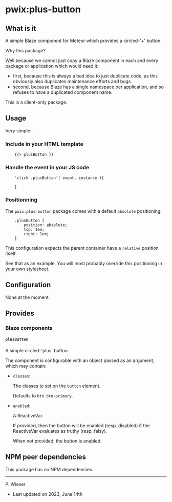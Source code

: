 # pwix:plus-button

## What is it

A simple Blaze component for Meteor which provides a circled-'+' button.

Why this package?

Well because we cannot just copy a Blaze component in each and every package or application which would need it:
- first, because this is always a bad idea to just duplicate code, as this obviously also duplicates maintenance efforts and bugs
- second, because Blaze has a single namespace per application, and so refuses to have a duplicated component name.

This is a client-only package.

## Usage

Very simple:

### Include in your HTML template

```
    {{> plusButton }}
```

### Handle the event in your JS code

```
    'click .plusButton'( event, instance ){

    }
```

### Positionning

The `pwix:plus-button` package comes with a default `absolute` positioning:

```
    .plusButton {
        position: absolute;
        top: 1em;
        right: 1em;
    }
```

This configuration expects the parent container have a `relative` position itself.

See that as an example. You will most probably override this positioning in your own stylesheet.

## Configuration

None at the moment.

## Provides

### Blaze components

#### `plusButton`

A simple circled-'plus' button.

The component is configurable with an object passed as an argument, which may contain:

- `classes`:

    The classes to set on the `button` element.

    Defaults to `btn btn-primary`.

- `enabled`:

    A ReactiveVar.

    If provided, then the button will be enabled (resp. disabled) if the ReactiveVar evaluates as truthy (resp. falsy).

    When not provided, the button is enabled.

## NPM peer dependencies

This package has no NPM dependencies.

---
P. Wieser
- Last updated on 2023, June 14th

